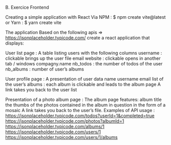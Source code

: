 B. Exercice Frontend

Creating a simple application with React
Via NPM : $ npm create vite@latest
or Yarn : $ yarn create vite

The application
Based on the following apis => https://jsonplaceholder.typicode.com/ create a react application that
displays:

User list page : A table listing users with the following columns
username : clickable brings up the user file
email
website : clickable opens in another tab / windows
compagny.name
nb_todos : the number of todos of the user
nb_albums : number of user’s albums

User profile page : A presentation of user data
name
username
email
list of the user’s albums : each album is clickable and leads to the album page
A link takes you back to the user list

Presentation of a photo album page : The album page features:
album title
the thumbs of the photos contained in the album in question in the form of a mosaic
A link takes you back to the user’s file.
Examples of API usage :
https://jsonplaceholder.typicode.com/todos?userId=1&completed=true
https://jsonplaceholder.typicode.com/photos?albumId=1
https://jsonplaceholder.typicode.com/albums/1
https://jsonplaceholder.typicode.com/users/1
https://jsonplaceholder.typicode.com/users/1/albums